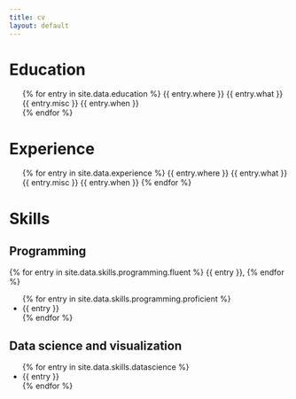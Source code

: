 ```yaml
---
title: cv
layout: default
---
```


# Education

<ul>
{% for entry in site.data.education %}
    <school>
        <schoolname>{{ entry.where }}</schoolname>
        <degree>{{ entry.what }}</degree>
        <degreedesc>{{ entry.misc }}</degreedesc>
    </school>
    <when>{{ entry.when }}</when> <br/>
{% endfor %}
</ul>

# Experience

<ul>
{% for entry in site.data.experience %}
    <job>
        <employer>{{ entry.where }}</employer>
        <jobtitle>{{ entry.what }}</jobtitle>
        <jobdesc>{{ entry.misc }}</jobdesc>
    </job>
    <when>{{ entry.when }}</when>
{% endfor %}
</ul>

# Skills

## Programming 
<div>
{% for entry in site.data.skills.programming.fluent %}
 {{ entry }},
{% endfor %}
</div>

<ul>
{% for entry in site.data.skills.programming.proficient %}
    <li>
    <place>{{ entry }} </place>
    </li>
{% endfor %}
</ul>

## Data science and visualization 
<ul>
{% for entry in site.data.skills.datascience %}
    <li>
    {{ entry }}
    </li>
{% endfor %}
</ul>